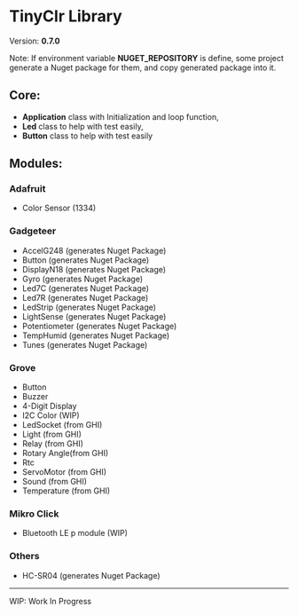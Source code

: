 # TinyClr Library
Version: __0.7.0__

Note: If environment variable __NUGET_REPOSITORY__ is define, some project generate a Nuget package for them, and copy generated package into it.

## Core:
- __Application__ class with Initialization and loop function,
- __Led__ class to help with test easily,
- __Button__ class to help with test easily

## Modules:

### Adafruit
- Color Sensor (1334)


### Gadgeteer
- AccelG248 (generates Nuget Package)
- Button (generates Nuget Package)
- DisplayN18 (generates Nuget Package)
- Gyro (generates Nuget Package)
- Led7C (generates Nuget Package)
- Led7R (generates Nuget Package)
- LedStrip (generates Nuget Package)
- LightSense (generates Nuget Package)
- Potentiometer (generates Nuget Package)
- TempHumid (generates Nuget Package)
- Tunes (generates Nuget Package)

### Grove
- Button 
- Buzzer
- 4-Digit Display
- I2C Color (WIP)
- LedSocket (from GHI)
- Light (from GHI)
- Relay (from GHI)
- Rotary Angle(from GHI)
- Rtc
- ServoMotor (from GHI)
- Sound (from GHI)
- Temperature (from GHI)


### Mikro Click
- Bluetooth LE p module (WIP)

### Others
- HC-SR04 (generates Nuget Package)

***
WIP: Work In Progress
